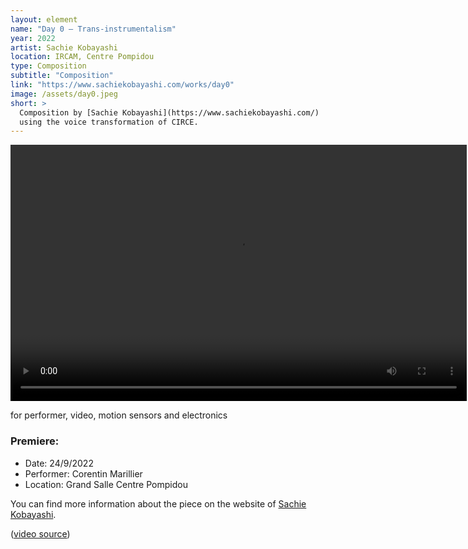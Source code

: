```yaml
---
layout: element
name: "Day 0 – Trans-instrumentalism"
year: 2022
artist: Sachie Kobayashi
location: IRCAM, Centre Pompidou
type: Composition
subtitle: "Composition"
link: "https://www.sachiekobayashi.com/works/day0"
image: /assets/day0.jpeg
short: >
  Composition by [Sachie Kobayashi](https://www.sachiekobayashi.com/)
  using the voice transformation of CIRCE.
---
```


<video
  src="https://medias.ircam.fr/getmedia/x56d2a9_day-0-trans-instrumentalism-sachie-kobayas/mp4?resolution=1080"
  controls="controls"
  style="max-width: 730px;"
  height=410>
</video>

for performer, video, motion sensors and electronics

### Premiere:

- Date: 24/9/2022
- Performer: Corentin Marillier
- Location: Grand Salle Centre Pompidou

You can find more information about the piece
on the website of [Sachie Kobayashi](https://www.sachiekobayashi.com/works/day0).

([video source](https://medias.ircam.fr/x56d2a9_day-0-trans-instrumentalism-sachie-kobayas))

